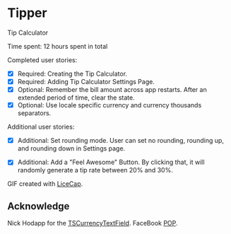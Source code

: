 Tipper
======

Tip Calculator

Time spent: 12 hours spent in total

Completed user stories:
 * [x] Required: Creating the Tip Calculator.
 * [x] Required: Adding Tip Calculator Settings Page.
 * [x] Optional: Remember the bill amount across app restarts. After an extended period of time, clear the state.
 * [x] Optional: Use locale specific currency and currency thousands separators.

Additional user stories:
 * [x] Additional: Set rounding mode. User can set no rounding, rounding up, and rounding down in Settings page.
 * [x] Additional: Add a "Feel Awesome" Button. By clicking that, it will randomly generate a tip rate between 20% and 30%.
 
 
 
GIF created with [LiceCap](http://www.cockos.com/licecap/).


## Acknowledge

Nick Hodapp for the [TSCurrencyTextField](https://github.com/TomSwift/TSCurrencyTextField).
FaceBook [POP](https://github.com/facebook/pop).
